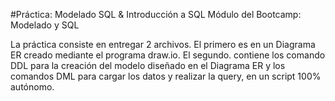 #Práctica:  Modelado SQL  & Introducción a SQL
Módulo del Bootcamp: Modelado y SQL

La práctica consiste en entregar 2 archivos.
El primero es en un Diagrama ER creado mediante el programa draw.io.
El segundo. contiene los comando DDL para la creación del modelo diseñado en el Diagrama ER y los comandos DML para cargar los datos y realizar la query, en un script 100% autónomo.

